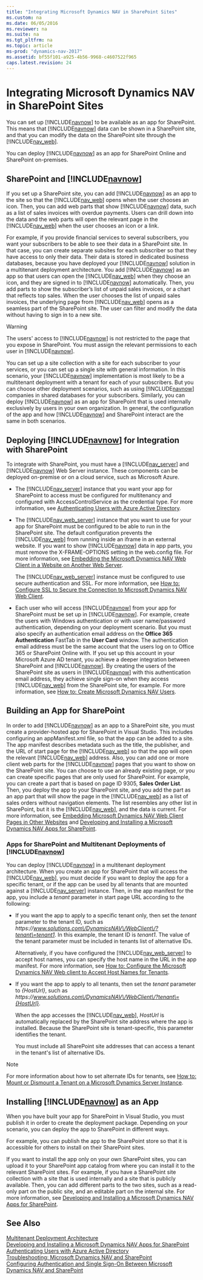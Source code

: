 ```yaml
---
title: "Integrating Microsoft Dynamics NAV in SharePoint Sites"
ms.custom: na
ms.date: 06/05/2016
ms.reviewer: na
ms.suite: na
ms.tgt_pltfrm: na
ms.topic: article
ms-prod: "dynamics-nav-2017"
ms.assetid: bf55f101-a925-4b56-9968-c4607522f965
caps.latest.revision: 24
---
```

# Integrating Microsoft Dynamics NAV in SharePoint Sites
You can set up [!INCLUDE[navnow](includes/navnow_md.md)] to be available as an app for SharePoint. This means that [!INCLUDE[navnow](includes/navnow_md.md)] data can be shown in a SharePoint site, and that you can modify the data on the SharePoint site through the [!INCLUDE[nav_web](includes/nav_web_md.md)].  
  
 You can deploy [!INCLUDE[navnow](includes/navnow_md.md)] as an app for SharePoint Online and SharePoint on\-premises.  
  
## SharePoint and [!INCLUDE[navnow](includes/navnow_md.md)]  
 If you set up a SharePoint site, you can add [!INCLUDE[navnow](includes/navnow_md.md)] as an app to the site so that the [!INCLUDE[nav_web](includes/nav_web_md.md)] opens when the user chooses an icon. Then, you can add web parts that show [!INCLUDE[navnow](includes/navnow_md.md)] data, such as a list of sales invoices with overdue payments. Users can drill down into the data and the web parts will open the relevant page in the [!INCLUDE[nav_web](includes/nav_web_md.md)] when the user chooses an icon or a link.  
  
 For example, if you provide financial services to several subscribers, you want your subscribers to be able to see their data in a SharePoint site. In that case, you can create separate subsites for each subscriber so that they have access to only their data. Their data is stored in dedicated business databases, because you have deployed your [!INCLUDE[navnow](includes/navnow_md.md)] solution in a multitenant deployment architecture. You add [!INCLUDE[navnow](includes/navnow_md.md)] as an app so that users can open the [!INCLUDE[nav_web](includes/nav_web_md.md)] when they choose an icon, and they are signed in to [!INCLUDE[navnow](includes/navnow_md.md)] automatically. Then, you add parts to show the subscriber’s list of unpaid sales invoices, or a chart that reflects top sales. When the user chooses the list of unpaid sales invoices, the underlying page from [!INCLUDE[nav_web](includes/nav_web_md.md)] opens as a seamless part of the SharePoint site. The user can filter and modify the data without having to sign in to a new site.  
  
> [!WARNING]  
>  The users' access to [!INCLUDE[navnow](includes/navnow_md.md)] is not restricted to the page that you expose in SharePoint. You must assign the relevant permissions to each user in [!INCLUDE[navnow](includes/navnow_md.md)].  
  
 You can set up a site collection with a site for each subscriber to your services, or you can set up a single site with general information. In this scenario, your [!INCLUDE[navnow](includes/navnow_md.md)] implementation is most likely to be a multitenant deployment with a tenant for each of your subscribers. But you can choose other deployment scenarios, such as using [!INCLUDE[navnow](includes/navnow_md.md)] companies in shared databases for your subscribers. Similarly, you can deploy [!INCLUDE[navnow](includes/navnow_md.md)] as an app for SharePoint that is used internally exclusively by users in your own organization. In general, the configuration of the app and how [!INCLUDE[navnow](includes/navnow_md.md)] and SharePoint interact are the same in both scenarios.  
  
## Deploying [!INCLUDE[navnow](includes/navnow_md.md)] for Integration with SharePoint  
 To integrate with SharePoint, you must have a [!INCLUDE[nav_server](includes/nav_server_md.md)] and [!INCLUDE[navnow](includes/navnow_md.md)] Web Server instance. These components can be deployed on\-premise or on a cloud service, such as Microsoft Azure.  
  
-   The [!INCLUDE[nav_server](includes/nav_server_md.md)] instance that you want your app for SharePoint to access must be configured for multitenancy and configured with AccessControlService as the credential type. For more information, see [Authenticating Users with Azure Active Directory](Authenticating-Users-with-Azure-Active-Directory.md).  
  
-   The [!INCLUDE[nav_web_server](includes/nav_web_server_md.md)] instance that you want to use for your app for SharePoint must be configured to be able to run in the SharePoint site. The default configuration prevents the [!INCLUDE[nav_web](includes/nav_web_md.md)] from running inside an iframe in an external website. If you want to show [!INCLUDE[navnow](includes/navnow_md.md)] data in app parts, you must remove the X\-FRAME\-OPTIONS setting in the web.config file. For more information, see [Embedding the Microsoft Dynamics NAV Web Client in a Website on Another Web Server](Embedding-Microsoft-Dynamics-NAV-Web-Client-Pages-in-Other-Websites.md#EmbedWebClient).  
  
     The [!INCLUDE[nav_web_server](includes/nav_web_server_md.md)] instance must be configured to use secure authentication and SSL. For more information, see [How to: Configure SSL to Secure the Connection to Microsoft Dynamics NAV Web Client](How%20to:%20Configure%20SSL%20to%20Secure%20the%20Connection%20to%20Microsoft%20Dynamics%20NAV%20Web%20Client.md).  
  
-   Each user who will access [!INCLUDE[navnow](includes/navnow_md.md)] from your app for SharePoint must be set up in [!INCLUDE[navnow](includes/navnow_md.md)]. For example, create the users with Windows authentication or with user name\/password authentication, depending on your deployment scenario. But you must also specify an authentication email address on the **Office 365 Authentication** FastTab in the **User Card** window. The authentication email address must be the same account that the users log on to Office 365 or SharePoint Online with. If you set up this account in your Microsoft Azure AD tenant, you achieve a deeper integration between SharePoint and [!INCLUDE[navnow](includes/navnow_md.md)]. By creating the users of the SharePoint site as users in [!INCLUDE[navnow](includes/navnow_md.md)] with this authentication email address, they achieve single sign\-on when they access [!INCLUDE[nav_web](includes/nav_web_md.md)] from the SharePoint site, for example. For more information, see [How to: Create Microsoft Dynamics NAV Users](How%20to:%20Create%20Microsoft%20Dynamics%20NAV%20Users.md).  
  
## Building an App for SharePoint  
 In order to add [!INCLUDE[navnow](includes/navnow_md.md)] as an app to a SharePoint site, you must create a provider\-hosted app for SharePoint in Visual Studio. This includes configuring an appManifest.xml file, so that the app can be added to a site. The app manifest describes metadata such as the title, the publisher, and the URL of start page for the [!INCLUDE[nav_web](includes/nav_web_md.md)] so that the app will open the relevant [!INCLUDE[nav_web](includes/nav_web_md.md)] address. Also, you can add one or more client web parts for the [!INCLUDE[navnow](includes/navnow_md.md)] pages that you want to show on the SharePoint site. You can choose to use an already existing page, or you can create specific pages that are only used for SharePoint. For example, you can create a part that is based on page ID 9305, **Sales Order List**. Then, you deploy the app to your SharePoint site, and you add the part as an app part that will show the page in the [!INCLUDE[nav_web](includes/nav_web_md.md)] as a list of sales orders without navigation elements. The list resembles any other list in SharePoint, but it is the [!INCLUDE[nav_web](includes/nav_web_md.md)], and the data is current. For more information, see [Embedding Microsoft Dynamics NAV Web Client Pages in Other Websites](Embedding-Microsoft-Dynamics-NAV-Web-Client-Pages-in-Other-Websites.md) and [Developing and Installing a Microsoft Dynamics NAV Apps for SharePoint](Developing-and-Installing-a-Microsoft-Dynamics-NAV-Apps-for-SharePoint.md).  
  
### Apps for SharePoint and Multitenant Deployments of [!INCLUDE[navnow](includes/navnow_md.md)]  
 You can deploy [!INCLUDE[navnow](includes/navnow_md.md)] in a multitenant deployment architecture. When you create an app for SharePoint that will access the [!INCLUDE[nav_web](includes/nav_web_md.md)], you must decide if you want to deploy the app for a specific tenant, or if the app can be used by all tenants that are mounted against a [!INCLUDE[nav_server](includes/nav_server_md.md)] instance. Then, in the app manifest for the app, you include a *tenant* parameter in start page URL according to the following:  
  
-   If you want the app to apply to a specific tenant only, then set the *tenant* parameter to the tenant ID, such as *https:\/\/www.solutions.com\/DynamicsNAV\/WebClient\/?tenant\=tenant1*. In this example, the tenant ID is *tenant1*. The value of the tenant parameter must be included in tenants list of alternative IDs.  
  
     Alternatively, if you have configured the [!INCLUDE[nav_web_server](includes/nav_web_server_md.md)] to accept host names, you can specify the host name in the URL in the app manifest. For more information, see [How to: Configure the Microsoft Dynamics NAV Web client to Accept Host Names for Tenants](How%20to:%20Configure%20the%20Microsoft%20Dynamics%20NAV%20Web%20client%20to%20Accept%20Host%20Names%20for%20Tenants.md).  
  
-   If you want the app to apply to all tenants, then set the *tenant* parameter to *{HostUrl}*, such as *https:\/\/www.solutions.com\/DynamicsNAV\/WebClient\/?tenant\={HostUrl}*.  
  
     When the app accesses the [!INCLUDE[nav_web](includes/nav_web_md.md)], *HostUrl* is automatically replaced by the SharePoint site address where the app is installed. Because the SharePoint site is tenant\-specific, this parameter identifies the tenant.  
  
     You must include all SharePoint site addresses that can access a tenant in the tenant's list of alternative IDs.  
  
> [!NOTE]  
>  For more information about how to set alternate IDs for tenants, see [How to: Mount or Dismount a Tenant on a Microsoft Dynamics Server Instance](How%20to:%20Mount%20or%20Dismount%20a%20Tenant%20on%20a%20Microsoft%20Dynamics%20Server%20Instance.md).  
  
## Installing [!INCLUDE[navnow](includes/navnow_md.md)] as an App  
 When you have built your app for SharePoint in Visual Studio, you must publish it in order to create the deployment package. Depending on your scenario, you can deploy the app to SharePoint in different ways.  
  
 For example, you can publish the app to the SharePoint store so that it is accessible for others to install on their SharePoint sites.  
  
 If you want to install the app only on your own SharePoint sites, you can upload it to your SharePoint app catalog from where you can install it to the relevant SharePoint sites. For example, if you have a SharePoint site collection with a site that is used internally and a site that is publicly available. Then, you can add different parts to the two sites, such as a read\-only part on the public site, and an editable part on the internal site. For more information, see [Developing and Installing a Microsoft Dynamics NAV Apps for SharePoint](Developing-and-Installing-a-Microsoft-Dynamics-NAV-Apps-for-SharePoint.md).  
  
## See Also  
 [Multitenant Deployment Architecture](Multitenant-Deployment-Architecture.md)   
 [Developing and Installing a Microsoft Dynamics NAV Apps for SharePoint](Developing-and-Installing-a-Microsoft-Dynamics-NAV-Apps-for-SharePoint.md)   
 [Authenticating Users with Azure Active Directory](Authenticating-Users-with-Azure-Active-Directory.md)   
 [Troubleshooting: Microsoft Dynamics NAV and SharePoint](Troubleshooting:%20Microsoft%20Dynamics%20NAV%20and%20SharePoint.md)   
 [Configuring Authentication and Single Sign\-On Between Microsoft Dynamics NAV and SharePoint](Configuring-Authentication-and-Single-Sign-On-Between-Microsoft-Dynamics-NAV-and-SharePoint.md)